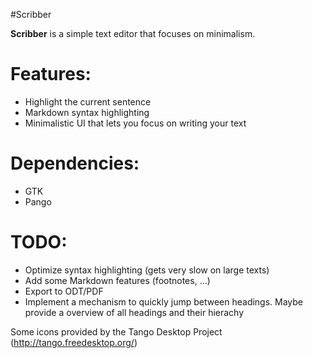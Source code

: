 #Scribber

**Scribber** is a simple text editor that focuses on minimalism.

# Features:

* Highlight the current sentence
* Markdown syntax highlighting
* Minimalistic UI that lets you focus on writing your text

# Dependencies:

* GTK
* Pango

# TODO:

* Optimize syntax highlighting (gets very slow on large texts)
* Add some Markdown features (footnotes, ...)
* Export to ODT/PDF
* Implement a mechanism to quickly jump between headings. Maybe provide a
  overview of all headings and their hierachy

Some icons provided by the Tango Desktop Project (http://tango.freedesktop.org/)
